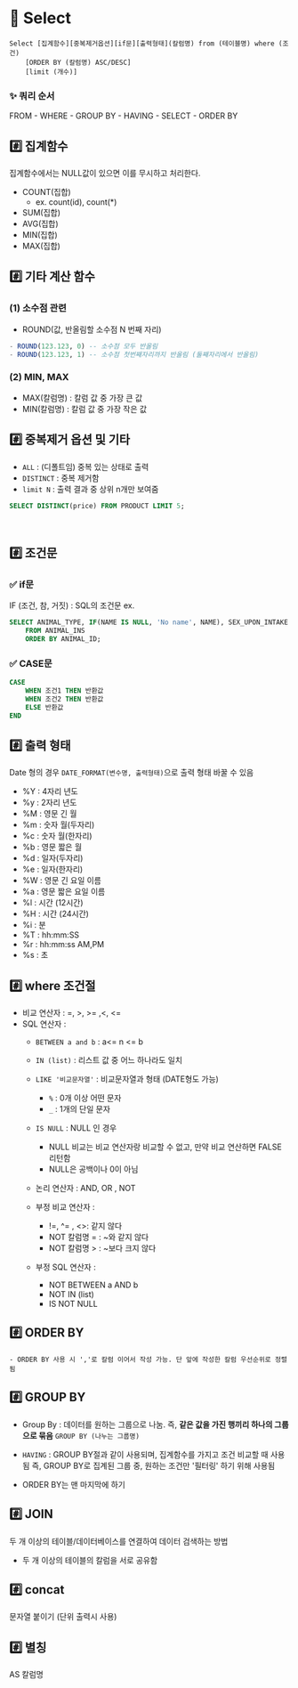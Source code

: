 # 📌 Select 
```
Select [집계함수][중복제거옵션][if문][출력형태](칼럼명) from (테이블명) where (조건)
    [ORDER BY (칼럼명) ASC/DESC] 
    [limit (개수)]
```

### ✨ 쿼리 순서
FROM - WHERE - GROUP BY - HAVING - SELECT - ORDER BY


## #️⃣ 집계함수   
집계함수에서는 NULL값이 있으면 이를 무시하고 처리한다.
- COUNT(집합)
    - ex. count(id), count(*)
- SUM(집합)
- AVG(집합)
- MIN(집합)
- MAX(집합)


## #️⃣ 기타 계산 함수   
### (1) 소수점 관련 
- ROUND(값, 반올림할 소수점 N 번째 자리)
```sql
- ROUND(123.123, 0) -- 소수점 모두 반올림
- ROUND(123.123, 1) -- 소수점 첫번째자리까지 반올림 (둘째자리에서 반올림)
```
### (2) MIN, MAX
- MAX(칼럼명) : 칼럼 값 중 가장 큰 값
- MIN(칼럼명) : 칼럼 값 중 가장 작은 값 


## #️⃣ 중복제거 옵션 및 기타 
- `ALL` : (디폴트임) 중복 있는 상태로 출력
- `DISTINCT` : 중복 제거함 
- `limit N` : 출력 결과 중 상위 n개만 보여줌  

```sql
SELECT DISTINCT(price) FROM PRODUCT LIMIT 5; 
```

<br>

## #️⃣  조건문
### ✅ if문
IF (조건, 참, 거짓) : SQL의 조건문
ex.
```sql
SELECT ANIMAL_TYPE, IF(NAME IS NULL, 'No name', NAME), SEX_UPON_INTAKE
    FROM ANIMAL_INS 
    ORDER BY ANIMAL_ID;
```

### ✅ CASE문
```sql
CASE 
    WHEN 조건1 THEN 반환값
    WHEN 조건2 THEN 반환값
    ELSE 반환값
END
```

## #️⃣ 출력 형태  
Date 형의 경우 `DATE_FORMAT(변수명, 출력형태)`으로 출력 형태 바꿀 수 있음 
- %Y : 4자리 년도
- %y : 2자리 년도
- %M : 영문 긴 월
- %m : 숫자 월(두자리)
- %c : 숫자 월(한자리)
- %b : 영문 짧은 월
- %d : 일자(두자리)
- %e : 일자(한자리)
- %W : 영문 긴 요일 이름
- %a : 영문 짧은 요일 이름 
- %l : 시간 (12시간)
- %H : 시간 (24시간)
- %i : 분
- %T : hh:mm:SS
- %r : hh:mm:ss AM,PM
- %s : 초


## #️⃣ where 조건절 
- 비교 연산자 : =, >, >= ,<, <=
- SQL 연산자 : 
    - `BETWEEN a and b` : a<= n <= b
    - `IN (list)` : 리스트 값 중 어느 하나라도 일치
    - `LIKE '비교문자열'` : 비교문자열과 형태 (DATE형도 가능)
        - ` % ` : 0개 이상 어떤 문자 
        - ` _ ` : 1개의 단일 문자 
    - `IS NULL` : NULL 인 경우
        - NULL 비교는 비교 연산자랑 비교할 수 없고, 만약 비교 연산하면 FALSE 리턴함
        - NULL은 공백이나 0이 아님

    - 논리 연산자 : AND, OR , NOT
    - 부정 비교 연산자 : 
        - !=, ^= , <>: 같지 않다
        - NOT 칼럼명 = : ~와 같지 않다
        - NOT 칼럼명 > : ~보다 크지 않다
    - 부정 SQL 연산자 : 
        - NOT BETWEEN a AND b
        - NOT IN (list)
        - IS NOT NULL


## #️⃣ ORDER BY 
    - ORDER BY 사용 시 ','로 칼럼 이어서 작성 가능. 단 앞에 작성한 칼럼 우선순위로 정렬됨 


## #️⃣ GROUP BY
- Group By : 데이터를 원하는 그룹으로 나눔. 즉, __같은 값을 가진 행끼리 하나의 그룹으로 묶음__
    `GROUP BY (나누는 그룹명) `

- `HAVING` : GROUP BY절과 같이 사용되며, 집계함수를 가지고 조건 비교할 때 사용됨
즉, GROUP BY로 집계된 그룹 중, 원하는 조건만 '필터링' 하기 위해 사용됨 
- ORDER BY는 맨 마지막에 하기


## #️⃣ JOIN
두 개 이상의 테이블/데이터베이스를 연결하여 데이터 검색하는 방법 
- 두 개 이상의 테이블의 칼럼을 서로 공유함


## #️⃣ concat
문자열 붙이기 (단위 출력시 사용)

## #️⃣ 별칭 
AS 칼럼명